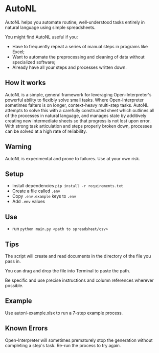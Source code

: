 # AutoNL

AutoNL helps you automate routine, well-understood tasks entirely in natural language using simple spreadsheets. 

You might find AutoNL useful if you:
   * Have to frequently repeat a series of manual steps in programs like Excel; 
   * Want to automate the preprocessing and cleaning of data without specialized software;
   * Already have all your steps and processes written down.

## How it works

AutoNL is a simple, general framework for leveraging Open-Interpreter's powerful ability to flexibly solve small tasks. Where Open-Interpreter sometimes falters is on longer, context-heavy multi-step tasks. AutoNL attempts to solve this with a carefully constructed sheet which outlines all of the processes in natural language, and manages state by additively creating new intermediate sheets so that progress is not lost upon error. With strong task articulation and steps properly broken down, processes can be solved at a high rate of reliability. 

## Warning

AutoNL is experimental and prone to failures. Use at your own risk. 

## Setup

- Install dependencies `pip install -r requirements.txt`
- Create a file called `.env`
- Copy `.env.example` keys to `.env`
- Add `.env` values

## Use

- run `python main.py <path to spreadsheet/csv>`

## Tips

The script will create and read documents in the directory of the file you pass in.

You can drag and drop the file into Terminal to paste the path.

Be specific and use precise instructions and column references wherever possible. 

## Example 

Use autonl-example.xlsx to run a 7-step example process.

## Known Errors

Open-Interpreter will sometimes prematurely stop the generation without completing a step's task. Re-run the process to try again.
